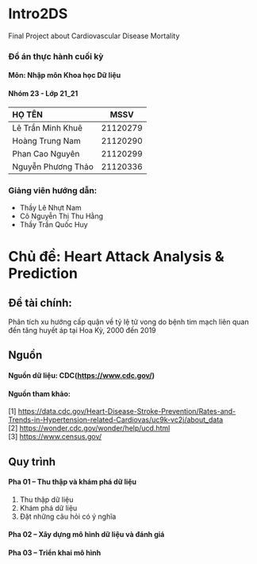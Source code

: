 # Intro2DS
Final Project about Cardiovascular Disease Mortality

### Đồ án thực hành cuối kỳ 
#### Môn: Nhập môn Khoa học Dữ liệu
#### Nhóm 23 - Lớp 21_21
| HỌ TÊN                | MSSV      |
|:------------------    |:--------: |
| Lê Trần Minh Khuê     | 21120279  |
| Hoàng Trung Nam       | 21120290  |
| Phan Cao Nguyên       | 21120299  |
| Nguyễn Phương    Thảo | 21120336  |
### Giảng viên hướng dẫn:
- Thầy Lê Nhựt Nam
- Cô Nguyễn Thị Thu Hằng
- Thầy Trần Quốc Huy
# Chủ đề: Heart Attack Analysis & Prediction
## Đề tài chính: 
Phân tích xu hướng cấp quận về tỷ lệ tử vong do bệnh tim mạch liên quan đến tăng huyết áp tại Hoa Kỳ, 2000 đến 2019
## Nguồn
#### Nguồn dữ liệu: CDC(https://www.cdc.gov/)
#### Nguồn tham khảo:
[1] https://data.cdc.gov/Heart-Disease-Stroke-Prevention/Rates-and-Trends-in-Hypertension-related-Cardiovas/uc9k-vc2j/about_data  
[2] https://wonder.cdc.gov/wonder/help/ucd.html  
[3] https://www.census.gov/  
## Quy trình
#### Pha 01 – Thu thập và khám phá dữ liệu
1. Thu thập dữ liệu
2. Khám phá dữ liệu
3. Đặt những câu hỏi có ý nghĩa
#### Pha 02 – Xây dựng mô hình dữ liệu và đánh giá
#### Pha 03 – Triển khai mô hình
